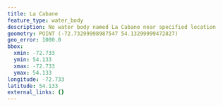 ```yaml
---
title: La Cabane
feature_type: water_body
description: No water body named La Cabane near specified location
geometry: POINT (-72.73299998987547 54.13299999472827)
geo_error: 1000.0
bbox:
  xmin: -72.733
  ymin: 54.133
  xmax: -72.733
  ymax: 54.133
longitude: -72.733
latitude: 54.133
external_links: {}
---
```

